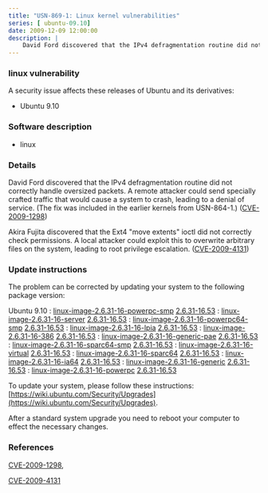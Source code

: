 ```yaml
---
title: "USN-869-1: Linux kernel vulnerabilities"
series: [ ubuntu-09.10]
date: 2009-12-09 12:00:00
description: |
    David Ford discovered that the IPv4 defragmentation routine did not correctly handle oversized packets.  A remote attacker could send specially crafted traffic that would cause a system to crash, leading to a denial of service. (The fix was included in the earlier kernels from USN-864-1.) ([CVE-2009-1298](http://people.ubuntu.com/~ubuntu-security/cve/CVE-2009-1298))
--- 
```

 
### linux vulnerability

A security issue affects these releases of Ubuntu and its derivatives:

* Ubuntu 9.10

### Software description

* linux 

### Details

David Ford discovered that the IPv4 defragmentation routine did not correctly handle oversized packets. A remote attacker could send specially crafted traffic that would cause a system to crash, leading to a denial of service. (The fix was included in the earlier kernels from USN-864-1.) ([CVE-2009-1298](http://people.ubuntu.com/~ubuntu-security/cve/CVE-2009-1298))

Akira Fujita discovered that the Ext4 &quot;move extents&quot; ioctl did not correctly check permissions. A local attacker could exploit this to overwrite arbitrary files on the system, leading to root privilege escalation. ([CVE-2009-4131](http://people.ubuntu.com/~ubuntu-security/cve/CVE-2009-4131)) 

### Update instructions

The problem can be corrected by updating your system to the following package version:

Ubuntu 9.10
 : [linux-image-2.6.31-16-powerpc-smp](https://launchpad.net/ubuntu/+source/linux) <span> [2.6.31-16.53](https://launchpad.net/ubuntu/+source/linux/2.6.31-16.53) </span> 
 : [linux-image-2.6.31-16-server](https://launchpad.net/ubuntu/+source/linux) <span> [2.6.31-16.53](https://launchpad.net/ubuntu/+source/linux/2.6.31-16.53) </span> 
 : [linux-image-2.6.31-16-powerpc64-smp](https://launchpad.net/ubuntu/+source/linux) <span> [2.6.31-16.53](https://launchpad.net/ubuntu/+source/linux/2.6.31-16.53) </span> 
 : [linux-image-2.6.31-16-lpia](https://launchpad.net/ubuntu/+source/linux) <span> [2.6.31-16.53](https://launchpad.net/ubuntu/+source/linux/2.6.31-16.53) </span> 
 : [linux-image-2.6.31-16-386](https://launchpad.net/ubuntu/+source/linux) <span> [2.6.31-16.53](https://launchpad.net/ubuntu/+source/linux/2.6.31-16.53) </span> 
 : [linux-image-2.6.31-16-generic-pae](https://launchpad.net/ubuntu/+source/linux) <span> [2.6.31-16.53](https://launchpad.net/ubuntu/+source/linux/2.6.31-16.53) </span> 
 : [linux-image-2.6.31-16-sparc64-smp](https://launchpad.net/ubuntu/+source/linux) <span> [2.6.31-16.53](https://launchpad.net/ubuntu/+source/linux/2.6.31-16.53) </span> 
 : [linux-image-2.6.31-16-virtual](https://launchpad.net/ubuntu/+source/linux) <span> [2.6.31-16.53](https://launchpad.net/ubuntu/+source/linux/2.6.31-16.53) </span> 
 : [linux-image-2.6.31-16-sparc64](https://launchpad.net/ubuntu/+source/linux) <span> [2.6.31-16.53](https://launchpad.net/ubuntu/+source/linux/2.6.31-16.53) </span> 
 : [linux-image-2.6.31-16-ia64](https://launchpad.net/ubuntu/+source/linux) <span> [2.6.31-16.53](https://launchpad.net/ubuntu/+source/linux/2.6.31-16.53) </span> 
 : [linux-image-2.6.31-16-generic](https://launchpad.net/ubuntu/+source/linux) <span> [2.6.31-16.53](https://launchpad.net/ubuntu/+source/linux/2.6.31-16.53) </span> 
 : [linux-image-2.6.31-16-powerpc](https://launchpad.net/ubuntu/+source/linux) <span> [2.6.31-16.53](https://launchpad.net/ubuntu/+source/linux/2.6.31-16.53) </span> 

To update your system, please follow these instructions: [https://wiki.ubuntu.com/Security/Upgrades](https://wiki.ubuntu.com/Security/Upgrades).

After a standard system upgrade you need to reboot your computer to effect the necessary changes. 

### References

 [CVE-2009-1298](http://people.ubuntu.com/~ubuntu-security/cve/CVE-2009-1298), 

 [CVE-2009-4131](http://people.ubuntu.com/~ubuntu-security/cve/CVE-2009-4131)
 
